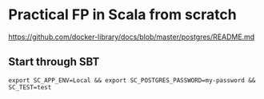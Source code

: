 # Practical FP in Scala from scratch

https://github.com/docker-library/docs/blob/master/postgres/README.md

## Start through SBT

```
export SC_APP_ENV=Local && export SC_POSTGRES_PASSWORD=my-password && SC_TEST=test
```